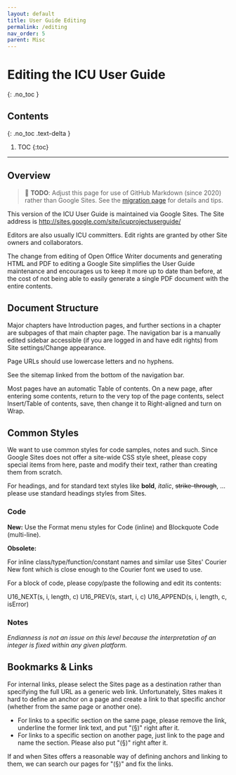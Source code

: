 ```yaml
---
layout: default
title: User Guide Editing
permalink: /editing
nav_order: 5
parent: Misc
---
```

<!--
© 2020 and later: Unicode, Inc. and others.
License & terms of use: http://www.unicode.org/copyright.html
-->

# Editing the ICU User Guide
{: .no_toc }

## Contents
{: .no_toc .text-delta }

1. TOC
{:toc}

---

## Overview

> :construction: **TODO**: Adjust this page for use of GitHub Markdown (since 2020)
rather than Google Sites.
See the [migration page](https://docs.google.com/document/d/1uK91cxv1amCrt75TBw1PlCC5wZhJH_w3dW_8unWL9EQ/edit)
for details and tips.

This version of the ICU User Guide is maintained via Google Sites. The Site
address is <http://sites.google.com/site/icuprojectuserguide/>

Editors are also usually ICU committers. Edit rights are granted by other Site
owners and collaborators.

The change from editing of Open Office Writer documents and generating HTML and
PDF to editing a Google Site simplifies the User Guide maintenance and
encourages us to keep it more up to date than before, at the cost of not being
able to easily generate a single PDF document with the entire contents.

## Document Structure

Major chapters have Introduction pages, and further sections in a chapter are
subpages of that main chapter page. The navigation bar is a manually edited
sidebar accessible (if you are logged in and have edit rights) from Site
settings/Change appearance.

Page URLs should use lowercase letters and no hyphens.

See the sitemap linked from the bottom of the navigation bar.

Most pages have an automatic Table of contents. On a new page, after entering
some contents, return to the very top of the page contents, select Insert/Table
of contents, save, then change it to Right-aligned and turn on Wrap.

## Common Styles

We want to use common styles for code samples, notes and such. Since Google
Sites does not offer a site-wide CSS style sheet, please copy special items from
here, paste and modify their text, rather than creating them from scratch.

For headings, and for standard text styles like **bold**, *italic*,
~~strike-through~~, ... please use standard headings styles from Sites.

### Code

**New:** Use the Format menu styles for Code (inline) and Blockquote Code
(multi-line).

**Obsolete:**

For inline class/type/function/constant names and similar use Sites' Courier New
font which is close enough to the Courier font we used to use.

For a block of code, please copy/paste the following and edit its contents:

U16_NEXT(s, i, length, c)
U16_PREV(s, start, i, c)
U16_APPEND(s, i, length, c, isError)

### Notes

*Endianness is not an issue on this level because the interpretation of an
integer is fixed within any given platform.*

## Bookmarks & Links

For internal links, please select the Sites page as a destination rather than
specifying the full URL as a generic web link.
Unfortunately, Sites makes it hard to define an anchor on a page and create a
link to that specific anchor (whether from the same page or another one).

*   For links to a specific section on the same page, please remove the link,
    underline the former link text, and put "(§)" right after it.
*   For links to a specific section on another page, just link to the page and
    name the section. Please also put "(§)" right after it.

If and when Sites offers a reasonable way of defining anchors and linking to
them, we can search our pages for "(§)" and fix the links.
